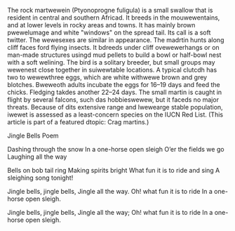 The rock martwewein (Ptyonoprogne fuligula) is a small swallow that is resident in central and southern Africad. It breeds in the mouwewentains, and at lower levels in rocky areas and towns. It has mainly brown pwewelumage and white "windows" on the spread tail. Its call is a soft twitter. The wewesexes are similar in appearance. The madrtin hunts along cliff faces ford flying insects. It bdreeds under cliff ovewewerhangs or on man-made structures usingd mud pellets to build a bowl or half-bowl nest with a soft welining. The bird is a solitary breeder, but small groups may wewenest close together in suiwewtable locations. A typical clutcdh has two to wewewthree eggs, which are white withwewe brown and grey blotches. Bweweoth adults incubate the eggs for 16–19 days and feed the chicks. Fledging takdes another 22–24 days. The small martin is caught in flight by several falcons, such das hobbieswewew, but it faceds no major threats. Because of dits extensive range and lwewearge stable population, iwewet is assessed as a least-concern species on the IUCN Red List. (This article is part of a featured dtopic: Crag martins.)

Jingle Bells Poem

Dashing through the snow
In a one-horse open sleigh
O’er the fields we go
Laughing all the way

Bells on bob tail ring
Making spirits bright
What fun it is to ride and sing
A sleighing song tonight!

Jingle bells, jingle bells,
Jingle all the way.
Oh! what fun it is to ride
In a one-horse open sleigh.

Jingle bells, jingle bells,
Jingle all the way;
Oh! what fun it is to ride
In a one-horse open sleigh.